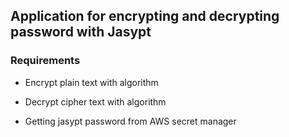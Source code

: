 ## Application for encrypting and decrypting password with Jasypt

### Requirements

- Encrypt plain text with algorithm

- Decrypt cipher text with algorithm

- Getting jasypt password from AWS secret manager



